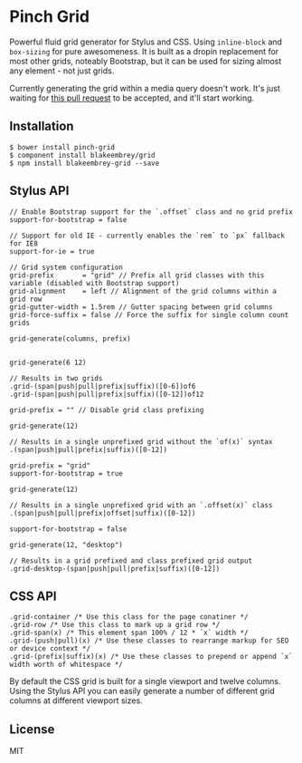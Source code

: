 # Pinch Grid

Powerful fluid grid generator for Stylus and CSS. Using `inline-block` and `box-sizing` for pure awesomeness. It is built as a dropin replacement for most other grids, noteably Bootstrap, but it can be used for sizing almost any element - not just grids.

Currently generating the grid within a media query doesn't work. It's just waiting for [this pull request](https://github.com/LearnBoost/stylus/pull/964) to be accepted, and it'll start working.

## Installation

```
$ bower install pinch-grid
$ component install blakeembrey/grid
$ npm install blakeembrey-grid --save
```

## Stylus API

```
// Enable Bootstrap support for the `.offset` class and no grid prefix
support-for-bootstrap = false

// Support for old IE - currently enables the `rem` to `px` fallback for IE8
support-for-ie = true

// Grid system configuration
grid-prefix       = "grid" // Prefix all grid classes with this variable (disabled with Bootstrap support)
grid-alignment    = left // Alignment of the grid columns within a grid row
grid-gutter-width = 1.5rem // Gutter spacing between grid columns
grid-force-suffix = false // Force the suffix for single column count grids

grid-generate(columns, prefix)


grid-generate(6 12)

// Results in two grids
.grid-(span|push|pull|prefix|suffix)([0-6])of6
.grid-(span|push|pull|prefix|suffix)([0-12])of12

grid-prefix = "" // Disable grid class prefixing

grid-generate(12)

// Results in a single unprefixed grid without the `of(x)` syntax
.(span|push|pull|prefix|suffix)([0-12])

grid-prefix = "grid"
support-for-bootstrap = true

grid-generate(12)

// Results in a single unprefixed grid with an `.offset(x)` class
.(span|push|pull|prefix|offset|suffix)([0-12])

support-for-bootstrap = false

grid-generate(12, "desktop")

// Results in a grid prefixed and class prefixed grid output
.grid-desktop-(span|push|pull|prefix|suffix)([0-12])
```

## CSS API

```
.grid-container /* Use this class for the page conatiner */
.grid-row /* Use this class to mark up a grid row */
.grid-span(x) /* This element span 100% / 12 * `x` width */
.grid-(push|pull)(x) /* Use these classes to rearrange markup for SEO or device context */
.grid-(prefix|suffix)(x) /* Use these classes to prepend or append `x` width worth of whitespace */
```

By default the CSS grid is built for a single viewport and twelve columns. Using the Stylus API you can easily generate a number of different grid columns at different viewport sizes.

## License

MIT
